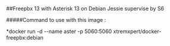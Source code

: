 ##Freepbx 13 with Asterisk 13 on Debian Jessie supervise by S6 

#####Command to use with this image :

*docker run -d --name aster -p 5060:5060 xtremxpert/docker-freepbx:debian
